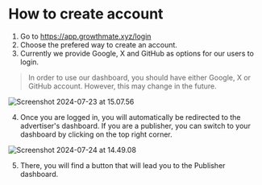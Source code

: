# How to create account


1. Go to <a href="https://app.growthmate.xyz/login" target="_blank">https://app.growthmate.xyz/login</a>
2. Choose the prefered way to create an account.
3. Currently we provide Google, X and GitHub as options for our users to login. 

> In order to use our dashboard, you should have either Google, X or GitHub account. However, this may change in the future.
> 

![Screenshot 2024-07-23 at 15.07.56](https://hackmd.io/_uploads/HJLLimT_C.png)

4. Once you are logged in, you will automatically be redirected to the advertiser's dashboard. If you are a publisher, you can switch to your dashboard by clicking on the top right corner.

![Screenshot 2024-07-24 at 14.49.08](https://hackmd.io/_uploads/SJn3O_RdA.png)

5. There, you will find a button that will lead you to the Publisher dashboard.

